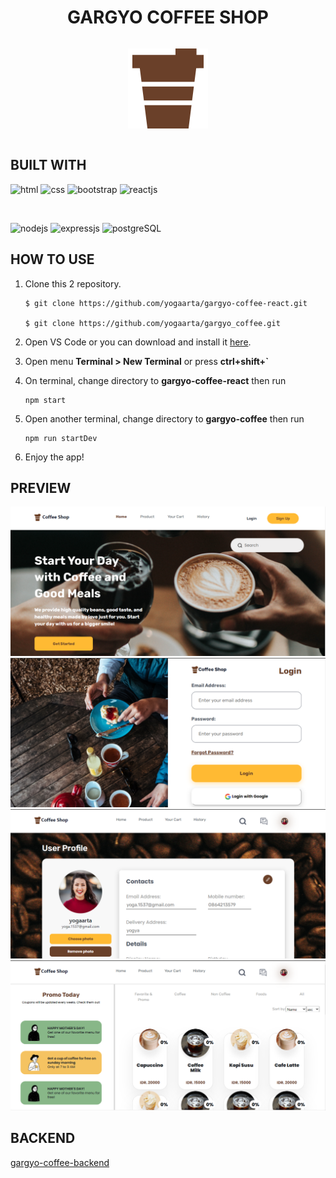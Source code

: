 <div style="display: flex;
    justify-content: center;
    align-items: center;">

# GARGYO COFFEE SHOP

</div>
<div style="display: flex;
    justify-content: center;
    align-items: center;">

![coffee](src/assets/img/coffee%20logo.png)

</div>

## BUILT WITH

![html](https://img.shields.io/badge/html-5-orange)
![css](https://img.shields.io/badge/css-3-blue)
![bootstrap](https://img.shields.io/badge/bootstrap-5-lightgrey)
![reactjs](https://img.shields.io/badge/reactjs-18-blue)

<br>

![nodejs](https://img.shields.io/badge/nodejs-18-brightgreen)
![expressjs](https://img.shields.io/badge/expressjs-4-lightgrey)
![postgreSQL](https://img.shields.io/badge/postgreSQL-14-blue)


## HOW TO USE
1. Clone this 2 repository.
    ```
    $ git clone https://github.com/yogaarta/gargyo-coffee-react.git

    $ git clone https://github.com/yogaarta/gargyo_coffee.git
    ```

2. Open VS Code or you can download and install it [here](https://code.visualstudio.com/).

3. Open menu **Terminal > New Terminal** or press **ctrl+shift+`** 

4. On terminal, change directory to **gargyo-coffee-react** then run 
    ```
    npm start
    ```

5. Open another terminal, change directory to **gargyo-coffee** then run
    ```
    npm run startDev
    ```

6. Enjoy the app!

## PREVIEW
<div style="display:flex, flex-direction: column" >

<img src="src/assets/img/homepage.png" style="width: 600px">
<img src="src/assets/img/login.PNG" style="width: 600px">
<img src="src/assets/img/profile-page.PNG" style="width: 600px">
<img src="src/assets/img/product-page.PNG" style="width: 600px">

</div>

## BACKEND
[gargyo-coffee-backend](https://github.com/yogaarta/gargyo_coffee.git)